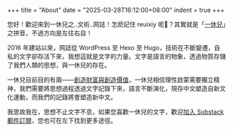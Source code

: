+++
title = "About"
date = "2025-03-28T16:12:00+08:00"
indent = true
+++

您好！歡迎來到一休兒之..文術..网誌！怎麽記住 reuixiy 呢🤔？其實就是「[一休兒](https://yixiuer.me/)」之拼音，不過方向是左往右自！

2016 年建站以來，网誌從 WordPress 至 Hexo 至 Hugo，技術在不斷變遷，自私的文字卻存活下來，我想這就是文字的力量。文字是語言的物象，透過物質存儲了我們人類的思想，與一休兒的存在。

一休兒目前目的有兩——[創造財富與創造價值](https://reuixiy.notion.site/1bac9131ed4f8084b0b0d0c55c97e3e7)，一休兒相信理性啟蒙需要獨立精神，我們需要將思想過程透過文字記錄下來，語言不斷演化，現存中文塑造自新文化運動，而我們的記錄將會塑造新中文。

我思故我在，思想不止文字不息，如果您喜歡一休兒的文字，歡迎[加入 Substack 郵件訂閱](https://yixiuer.substack.com/)，您也可在左下找到更多途徑。
